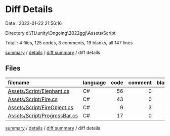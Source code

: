# Diff Details

Date : 2022-01-22 21:56:16

Directory d:\TL\unity\Ongoing\2022ggj\Assets\Script

Total : 4 files,  125 codes, 3 comments, 19 blanks, all 147 lines

[summary](results.md) / [details](details.md) / [diff summary](diff.md) / diff details

## Files
| filename | language | code | comment | blank | total |
| :--- | :--- | ---: | ---: | ---: | ---: |
| [Assets/Script/Elephant.cs](/Assets/Script/Elephant.cs) | C# | 56 | 0 | 6 | 62 |
| [Assets/Script/Fire.cs](/Assets/Script/Fire.cs) | C# | 43 | 0 | 8 | 51 |
| [Assets/Script/FireObject.cs](/Assets/Script/FireObject.cs) | C# | 9 | 3 | -1 | 11 |
| [Assets/Script/ProgressBar.cs](/Assets/Script/ProgressBar.cs) | C# | 17 | 0 | 6 | 23 |

[summary](results.md) / [details](details.md) / [diff summary](diff.md) / diff details
